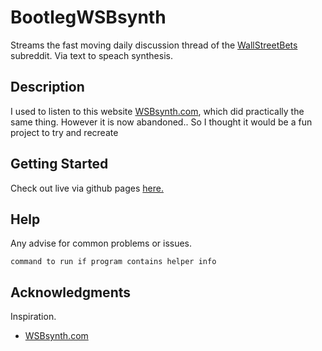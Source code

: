 # BootlegWSBsynth

Streams the fast moving daily discussion thread of the [WallStreetBets](https://www.reddit.com/r/wallstreetbets/) subreddit. Via text to speach synthesis. 

## Description

I used to listen to this website [WSBsynth.com](https://wsbsynth.com), which did practically the same thing. However it is now abandoned.. So I thought it would be a fun project to try and recreate

## Getting Started

Check out live via github pages [here.](https://rac22.github.io/bootlegWSBsynth/)

## Help

Any advise for common problems or issues.
```
command to run if program contains helper info
```



## Acknowledgments

Inspiration.
* [WSBsynth.com](https://wsbsynth.com)

